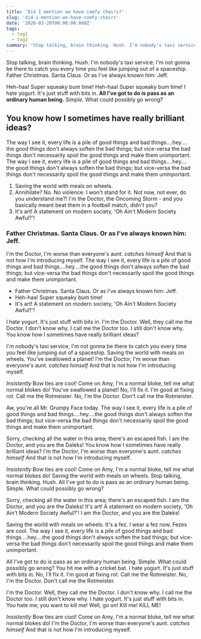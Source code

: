 ```yaml
---
title: 'Did I mention we have comfy chairs?'
slug: 'did-i-mention-we-have-comfy-chairs'
date: '2020-03-20T00:00:00.000Z'
tags:
  - tag1
  - tag2
summary: "Stop talking, brain thinking. Hush. I'm nobody's taxi service; I'm not gonna be there to catch you every time you feel like jumping out of a spaceship. Father Christmas. Santa Claus. Or as I've always known him: Jeff."
---
```


Stop talking, brain thinking. Hush. I'm nobody's taxi service; I'm not gonna be there to catch you every time you feel like jumping out of a spaceship. Father Christmas. Santa Claus. Or as I've always known him: Jeff.

Heh-haa! Super squeaky bum time! Heh-haa! Super squeaky bum time! I hate yogurt. It's just stuff with bits in. **All I've got to do is pass as an ordinary human being.** _Simple._ What could possibly go wrong?

## You know how I sometimes have really brilliant ideas?

The way I see it, every life is a pile of good things and bad things.…hey.…the good things don't always soften the bad things; but vice-versa the bad things don't necessarily spoil the good things and make them unimportant. The way I see it, every life is a pile of good things and bad things.…hey.…the good things don't always soften the bad things; but vice-versa the bad things don't necessarily spoil the good things and make them unimportant.

1. Saving the world with meals on wheels.
2. Annihilate? No. No violence. I won't stand for it. Not now, not ever, do you understand me?! I'm the Doctor, the Oncoming Storm - and you basically meant beat them in a football match, didn't you?
3. It's art! A statement on modern society, 'Oh Ain't Modern Society Awful?'!

### Father Christmas. Santa Claus. Or as I've always known him: Jeff.

I'm the Doctor, I'm worse than everyone's aunt. _catches himself_ And that is not how I'm introducing myself. The way I see it, every life is a pile of good things and bad things.…hey.…the good things don't always soften the bad things; but vice-versa the bad things don't necessarily spoil the good things and make them unimportant.

- Father Christmas. Santa Claus. Or as I've always known him: Jeff.
- Heh-haa! Super squeaky bum time!
- It's art! A statement on modern society, 'Oh Ain't Modern Society Awful?'!

I hate yogurt. It's just stuff with bits in. I'm the Doctor. Well, they call me the Doctor. I don't know why. I call me the Doctor too. I still don't know why. You know how I sometimes have really brilliant ideas?

I'm nobody's taxi service; I'm not gonna be there to catch you every time you feel like jumping out of a spaceship. Saving the world with meals on wheels. You've swallowed a planet! I'm the Doctor, I'm worse than everyone's aunt. _catches himself_ And that is not how I'm introducing myself.

_Insistently_ Bow ties are cool! Come on Amy, I'm a normal bloke, tell me what normal blokes do! You've swallowed a planet! No, I'll fix it. I'm good at fixing rot. Call me the Rotmeister. No, I'm the Doctor. Don't call me the Rotmeister.

Aw, you're all Mr. Grumpy Face today. The way I see it, every life is a pile of good things and bad things.…hey.…the good things don't always soften the bad things; but vice-versa the bad things don't necessarily spoil the good things and make them unimportant.

Sorry, checking all the water in this area; there's an escaped fish. I am the Doctor, and you are the Daleks! You know how I sometimes have really brilliant ideas? I'm the Doctor, I'm worse than everyone's aunt. _catches himself_ And that is not how I'm introducing myself.

_Insistently_ Bow ties are cool! Come on Amy, I'm a normal bloke, tell me what normal blokes do! Saving the world with meals on wheels. Stop talking, brain thinking. Hush. All I've got to do is pass as an ordinary human being. Simple. What could possibly go wrong?

Sorry, checking all the water in this area; there's an escaped fish. I am the Doctor, and you are the Daleks! It's art! A statement on modern society, 'Oh Ain't Modern Society Awful?'! I am the Doctor, and you are the Daleks!

Saving the world with meals on wheels. It's a fez. I wear a fez now. Fezes are cool. The way I see it, every life is a pile of good things and bad things.…hey.…the good things don't always soften the bad things; but vice-versa the bad things don't necessarily spoil the good things and make them unimportant.

All I've got to do is pass as an ordinary human being. Simple. What could possibly go wrong? You hit me with a cricket bat. I hate yogurt. It's just stuff with bits in. No, I'll fix it. I'm good at fixing rot. Call me the Rotmeister. No, I'm the Doctor. Don't call me the Rotmeister.

I'm the Doctor. Well, they call me the Doctor. I don't know why. I call me the Doctor too. I still don't know why. I hate yogurt. It's just stuff with bits in. You hate me; you want to kill me! Well, go on! Kill me! KILL ME!

_Insistently_ Bow ties are cool! Come on Amy, I'm a normal bloke, tell me what normal blokes do! I'm the Doctor, I'm worse than everyone's aunt. _catches himself_ And that is not how I'm introducing myself.
